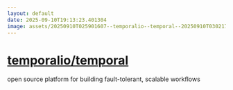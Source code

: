 ```yaml
---
layout: default
date: 2025-09-10T19:13:23.401304
image: assets/20250910T025901607--temporalio--temporal--20250910T030217582--cropped.png
---
```


# [temporalio/temporal](https://github.com/temporalio/temporal)

open source platform for building fault-tolerant, scalable workflows
